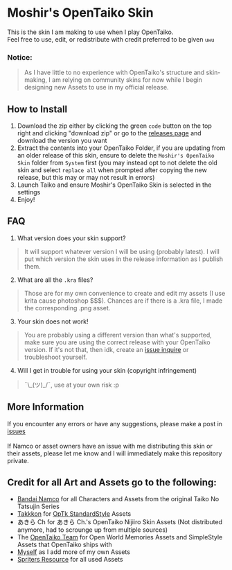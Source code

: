 # Moshir's OpenTaiko Skin
This is the skin I am making to use when I play OpenTaiko.
<br>
Feel free to use, edit, or redistribute with credit preferred to be given `uwu`

### Notice:
> As I have little to no experience with OpenTaiko's structure and skin-making, I am relying on community skins for now while I begin designing new Assets to use in my official release.

## How to Install
1. Download the zip either by clicking the green `code` button on the top right and clicking "download zip" or go to the [releases page](https://github.com/MoshirMoshir/Moshir-OpenTaiko-Skin/releases) and download the version you want
2. Extract the contents into your OpenTaiko Folder, if you are updating from an older release of this skin, ensure to delete the `Moshir's OpenTaiko Skin` folder from `System` first (you may instead opt to not delete the old skin and select `replace all` when prompted after copying the new release, but this may or may not result in errors)
3. Launch Taiko and ensure Moshir's OpenTaiko Skin is selected in the settings
4. Enjoy!

## FAQ
1. What version does your skin support?
> It will support whatever version I will be using (probably latest). I will put which version the skin uses in the release information as I publish them.
2. What are all the `.kra` files?
> Those are for my own convenience to create and edit my assets (I use krita cause photoshop $$$). Chances are if there is a .kra file, I made the corresponding .png asset.
3. Your skin does not work!
> You are probably using a different version than what's supported, make sure you are using the correct release with your OpenTaiko version.
> If it's not that, then idk, create an [issue inquire](https://github.com/MoshirMoshir/Moshir-OpenTaiko-Skin/releases) or troubleshoot yourself.
4. Will I get in trouble for using your skin (copyright infringement)
> ¯\\\_(ツ)\_/¯, use at your own risk :p


## More Information
If you encounter any errors or have any suggestions, please make a post in [issues](https://github.com/MoshirMoshir/Moshir-OpenTaiko-Skin/releases)
<br><br>
If Namco or asset owners have an issue with me distributing this skin or their assets, please let me know and I will immediately make this repository private.

## Credit for all Art and Assets go to the following:
- [Bandai Namco](https://taiko.namco-ch.net/taiko/en/) for all Characters and Assets from the original Taiko No Tatsujin Series
- [Takkkon](https://github.com/Takkkom/OpTk-StandardStyle/commits?author=Takkkom) for [OpTk StandardStyle](https://github.com/Takkkom/OpTk-StandardStyle) Assets
- あきら Ch for あきら Ch.'s OpenTaiko Nijiiro Skin Assets (Not distributed anymore, had to scrounge up from multiple sources)
- The [OpenTaiko Team](https://github.com/0auBSQ/OpenTaiko) for Open World Memories Assets and SimpleStyle Assets that OpenTaiko ships with
- [Myself](https://github.com/MoshirMoshir) as I add more of my own Assets
- [Spriters Resource](https://www.spriters-resource.com/arcade/taikonotatsujin2020version/) for all used Assets
